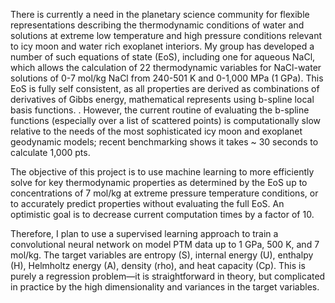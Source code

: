 There is currently a need in the planetary science community for flexible representations describing the thermodynamic conditions of water and solutions at extreme low temperature and high pressure conditions relevant to icy moon and water rich exoplanet interiors. My group has developed a number of such equations of state (EoS), including one for aqueous NaCl, which allows the calculation of 22 thermodynamic variables for NaCl-water solutions of 0-7 mol/kg NaCl from 240-501 K and 0-1,000 MPa (1 GPa). This EoS is fully self consistent, as all properties are derived as combinations of derivatives of Gibbs energy, mathematical represents using b-spline local basis functions.
. 
However, the current routine of evaluating the b-spline functions (especially over a list of scattered points) is computationally slow relative to the needs of the most sophisticated icy moon and exoplanet geodynamic models; recent benchmarking shows it takes ~ 30 seconds to calculate 1,000 pts.

The objective of this project is to use machine learning to more efficiently solve for key thermodynamic properties as determined by the EoS up to concentrations of 7 mol/kg at extreme pressure temperature conditions, or to accurately predict properties without evaluating the full EoS. An optimistic goal is to decrease current computation times by a factor of 10. 

Therefore, I plan to use a supervised learning approach to train a convolutional neural network on model PTM data up to 1 GPa, 500 K, and 7 mol/kg. The target variables are entropy (S), internal energy (U), enthalpy (H), Helmholtz energy (A), density (rho), and heat capacity (Cp). This is purely a regression problem—it is straightforward in theory, but complicated in practice by the high dimensionality and variances in the target variables.
